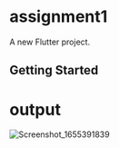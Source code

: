 # assignment1

A new Flutter project.

## Getting Started

# output
![Screenshot_1655391839](https://user-images.githubusercontent.com/97254019/174102112-a8326eae-eeac-43d1-898d-9b109d597e19.png)

